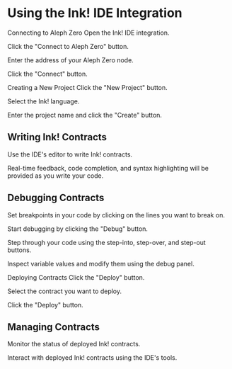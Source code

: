 # Using the Ink! IDE Integration
Connecting to Aleph Zero
Open the Ink! IDE integration.

Click the "Connect to Aleph Zero" button.

Enter the address of your Aleph Zero node.

Click the "Connect" button.

Creating a New Project
Click the "New Project" button.

Select the Ink! language.

Enter the project name and click the "Create" button.

## Writing Ink! Contracts

Use the IDE's editor to write Ink! contracts.

Real-time feedback, code completion, and syntax highlighting will be provided as you write your code.

## Debugging Contracts
Set breakpoints in your code by clicking on the lines you want to break on.

Start debugging by clicking the "Debug" button.

Step through your code using the step-into, step-over, and step-out buttons.

Inspect variable values and modify them using the debug panel.

Deploying Contracts
Click the "Deploy" button.

Select the contract you want to deploy.

Click the "Deploy" button.

## Managing Contracts
Monitor the status of deployed Ink! contracts.

Interact with deployed Ink! contracts using the IDE's tools.

